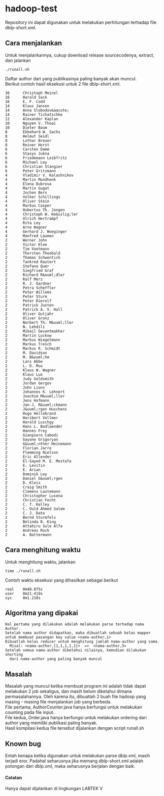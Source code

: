 # hadoop-test
Repository ini dapat digunakan untuk melakukan perhitungan terhadap file dblp-short.xml. <br>

## Cara menjalankan
Untuk menjalankannya, cukup download release sourcecodenya, extract, dan jalankan 
```
./runall.sh
```
Daftar author dari yang publikasinya paling banyak akan muncul.<br>
Berikut contoh hasil eksekusi untuk 2 file dblp-short.xml.
```
36      Christoph Meinel
16      Harald Sack
16      E. F. Codd
14      Klaus Jansen
14      Anna Slobodov&aacute;
14      Rainer Tichatschke
12      Alexander Kaplan
10      Nguyen V. Thoai
10      Dieter Baum
8       Ekkehard W. Sachs
8       Helmut Seidl
8       Lothar Breuer
8       Reiner Horst
6       Carsten Damm
6       Stasys Jukna
6       Friedemann Leibfritz
6       Michael Ley
6       Christian Stangier
6       Peter Gritzmann
4       Vladimir V. Kalashnikov
4       Martin Mundhenk
4       Elena Dubrova
4       Martin Gugat
4       Jochen Bern
4       Volker Schillings
4       Oliver Stein
4       Markus Casper
4       Hubertus Th. Jongen
4       Christoph W. Ke&szlig;ler
4       Ulrich Hertrampf
4       Rita Ley
4       Arno Wagner
4       Gerhard J. Woeginger
4       Manfred Laumen
2       Werner John
2       Victor Klee
2       Tim Voetmann
2       Thorsten Theobald
2       Thomas Schwentick
2       Tankred Rautert
2       Stefano Quer
2       Siegfried Graf
2       Richard R&ouml;dler
2       Ralf Merz
2       R. J. Gardner
2       Petra Scheffler
2       Peter Willems
2       Peter Sturm
2       Peter Dierolf
2       Patrick Justen
2       Patrick A. V. Hall
2       Oliver Gutjahr
2       Oliver Gronz
2       Norbert Th. M&uuml;ller
2       N. Lehdili
2       Mikail Gevantmakher
2       Martin Luckow
2       Markus Wiegelmann
2       Markus Tresch
2       Markus R. Schmidt
2       M. Davidson
2       M. B&ouml;hm
2       Lars Abbe
2       L. D. Muu
2       Klaus W. Wagner
2       Klaus Lux
2       Judy Goldsmith
2       Jordan Gergov
2       John Lions
2       Johannes K. Lehnert
2       Joachim M&uuml;ller
2       Jens Hofmann
2       Jan-J. R&uuml;ckmann
2       J&uuml;rgen Huschens
2       Hugo Hellebrand
2       Heribert Vollmer
2       Harald Luschgy
2       Hans L. Bodlaender
2       Hannes Frey
2       Gianpiero Cabodi
2       Gayane Grigoryan
2       G&uuml;nther Heinemann
2       Florian Jarre
2       Flemming Nielson
2       Eric Allender
2       El-Sayed M. E. Mostafa
2       E. Levitin
2       E. Arian
2       Dominik Ley
2       Daniel G&ouml;rgen
2       D. Kleis
2       Craig Smith
2       Clemens Lautemann
2       Christopher Lusena
2       Christian Fecht
2       C. T. Kelley
2       C. Ould Ahmed Salem
2       C. J. Date
2       Bernd Sturmfels
2       Belinda B. King
2       Attahiru Sule Alfa
2       Andreas Rock
2       A. Battermann
```

## Cara menghitung waktu
Untuk menghitung waktu, jalankan 
```
time ./runall.sh
```
Contoh waktu eksekusi yang dihasilkan sebagai berikut
```
real    0m48.075s
user    0m21.419s
sys     0m1.210s
```
## Algoritma yang dipakai
```
Hal pertama yang dilakukan adalah melakukan parse terhadap nama Author.
Setelah nama author didapatkan, maka dibuatlah sebuah kelas mapper untuk membuat pasangan key value <nama-author,1>
Dibuatlah kelas reducer untuk menghitung jumlah nama-author yang sama. 
  Misal: <nama-author,[1,1,1,1,1]>  =>  <nama-author,5>
Setelah semua nama-author diketahui nilainya, kemudian dilakukan shorting 
  dari nama-author yang paling banyak muncul
```

## Masalah
Masalah yang muncul ketika membuat program ini adalah tidak dapat melakukan 2 job sekaligus, dan masih belum diketahui dimana permasalahannya. Oleh karena itu, dibuatlah 2 buah file hadoop yang masing - masing file menjalankan job yang berbeda.<br>
File pertama, AuthorCounter.java hanya berfungsi untuk melakukan counting pada file input.<br>
File kedua, Order.java hanya berfungsi untuk melakukan ordering dari author yang memiliki publikasi paling banyak.<br>
Hasil kompilasi kedua file tersebut dijalankan dengan script runall.sh

## Known bug
Entah kenapa ketika digunakan untuk melakukan parse dblp.xml, masih terjadi eror. 
Padahal seharusnya jika memang dblp-short.xml adalah potongan dari dblp.xml, maka seharusnya berjalan dengan baik.

#### Catatan
Hanya dapat dijalankan di lingkungan LABTEK V
